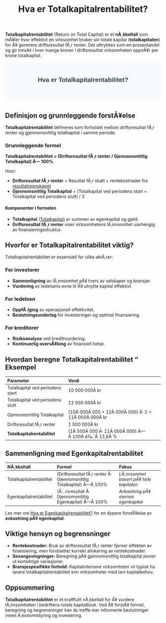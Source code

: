 ﻿---
title: "Hva er Totalkapitalrentabilitet?"
meta_title: "Hva er Totalkapitalrentabilitet?"
meta_description: '**Totalkapitalrentabilitet** (Return on Total Capital) er et **nÃ¸kkeltall** som mÃ¥ler hvor effektivt en virksomhet bruker sin totale kapital (**totalkapitalen...'
slug: hva-er-totalkapitalrentabilitet
type: blog
layout: pages/single
---

**Totalkapitalrentabilitet** (Return on Total Capital) er et **nÃ¸kkeltall** som mÃ¥ler hvor effektivt en virksomhet bruker sin totale kapital (**totalkapitalen**) for Ã¥ generere driftsresultat fÃ¸r renter. Det uttrykkes som en prosentandel og gir innsikt i hvor mange kroner i driftsresultat virksomheten oppnÃ¥r per krone totalkapital.

![Illustrasjon som viser totalkapitalrentabilitet](totalkapitalrentabilitet-image.svg)

## Definisjon og grunnleggende forstÃ¥else

**Totalkapitalrentabilitet** defineres som forholdet mellom driftsresultat fÃ¸r renter og gjennomsnittlig totalkapital i samme periode.

### Grunnleggende formel

**Totalkapitalrentabilitet = (Driftsresultat fÃ¸r renter / Gjennomsnittlig Totalkapital) Ã— 100%**

Hvor:
- **Driftsresultat fÃ¸r renter** = Resultat fÃ¸r skatt + rentekostnader fra [resultatregnskapet](/blogs/regnskap/hva-er-driftsresultat "Hva er Driftsresultat? Komplett Guide til Driftsresultat")
- **Gjennomsnittlig Totalkapital** = (Totalkapital ved periodens start + Totalkapital ved periodens slutt) / 2

#### Komponenter i formelen

- **Totalkapital** ([Totalkapital](/blogs/regnskap/totalkapital "Totalkapital “ Sum av egenkapital og gjeld i regnskapet")) er summen av egenkapital og gjeld.
- **Driftsresultat fÃ¸r renter** viser virksomhetens lÃ¸nnsomhet uavhengig av finansieringsstruktur.

## Hvorfor er Totalkapitalrentabilitet viktig?

Totalkapitalrentabilitet er essensiell for ulike aktÃ¸rer:

### For investorer

* **Sammenligning** av lÃ¸nnsomhet pÃ¥ tvers av selskaper og bransjer.
* **Vurdering** av ledelsens evne til Ã¥ utnytte kapital effektivt.

### For ledelsen

* **OppfÃ¸lging** av operasjonell effektivitet.
* **Beslutningsunderlag** for investeringer og optimal finansiering.

### For kreditorer

* **Risikoanalyse** ved kredittvurdering.
* **Kontinuerlig overvÃ¥king** av finansiell helse.

## Hvordan beregne Totalkapitalrentabilitet “ Eksempel

| **Parameter**                       | **Verdi**         |
|:-----------------------------------|:------------------|
| Totalkapital ved periodens start   | 10 000 000Â kr     |
| Totalkapital ved periodens slutt   | 12 000 000Â kr     |
| Gjennomsnittlig Totalkapital       | (10Â 000Â 000 + 12Â 000Â 000) Ã· 2 = 11Â 000Â 000Â kr |
| Driftsresultat fÃ¸r renter          | 1 500 000Â kr      |
| **Totalkapitalrentabilitet**       | (1Â 500Â 000 Ã· 11Â 000Â 000) Ã—Â 100Â â‰ˆÂ 13,6Â %  |

## Sammenligning med Egenkapitalrentabilitet

| **NÃ¸kkeltall**                    | **Formel**                                                 | **Fokus**                               |
|:----------------------------------|:-----------------------------------------------------------|:----------------------------------------|
| Totalkapitalrentabilitet          | (Driftsresultat fÃ¸r renter Ã· Gjennomsnittlig Totalkapital) Ã—Â 100% | *LÃ¸nnsomhet basert pÃ¥ hele kapitalen*   |
| Egenkapitalrentabilitet           | (Ã…rsresultat Ã· Gjennomsnittlig Egenkapital) Ã—Â 100%           | *Avkastning pÃ¥ eiernes egenkapital*     |

Les mer om [Hva er Egenkapitalrentabilitet?](/blogs/regnskap/hva-er-egenkapitalrentabilitet "Hva er Egenkapitalrentabilitet?") for en dypere forstÃ¥else av **avkastning pÃ¥ egenkapital**.

## Viktige hensyn og begrensninger

* **Rentekostnader:** Bruk av driftsresultat fÃ¸r renter fjerner effekten av finansiering, men forutsetter korrekt allokering av rentekostnader.
* **Sesongsvingninger:** Beregning pÃ¥ gjennomsnittlig totalkapital jevner ut kortsiktige variasjoner.
* **Bransjespesifikke forhold:** Kapitalintensive virksomheter vil typisk ha lavere totalkapitalrentabilitet enn virksomheter med lavt kapitalbehov.

## Oppsummering

**Totalkapitalrentabilitet** er et kraftfullt nÃ¸kkeltall for Ã¥ vurdere lÃ¸nnsomheten i bedriftens totale kapitalbruk. Ved Ã¥ forstÃ¥ formel, beregning og begrensninger kan du treffe mer informerte beslutninger innen Ã¸konomistyring og investering.



